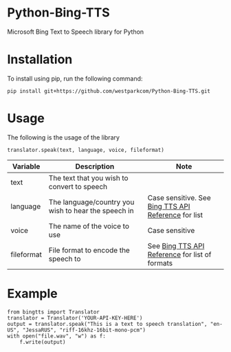 # Python-Bing-TTS
Microsoft Bing Text to Speech library for Python

# Installation
To install using pip, run the following command:

    pip install git+https://github.com/westparkcom/Python-Bing-TTS.git

# Usage
The following is the usage of the library

    translator.speak(text, language, voice, fileformat)

Variable | Description | Note
--- | --- | ---
text | The text that you wish to convert to speech | 
language | The language/country you wish to hear the speech in | Case sensitive. See [Bing TTS API Reference](https://docs.microsoft.com/en-us/azure/cognitive-services/speech/api-reference-rest/bingvoiceoutput#SupLocales) for list
voice | The name of the voice to use | Case sensitive
fileformat | File format to encode the speech to | See [Bing TTS API Reference](https://docs.microsoft.com/en-us/azure/cognitive-services/speech/api-reference-rest/bingvoiceoutput#Http) for list of formats

# Example
    from bingtts import Translator
    translator = Translator('YOUR-API-KEY-HERE')
    output = translator.speak("This is a text to speech translation", "en-US", "JessaRUS", "riff-16khz-16bit-mono-pcm")
    with open("file.wav", "w") as f:
        f.write(output)

